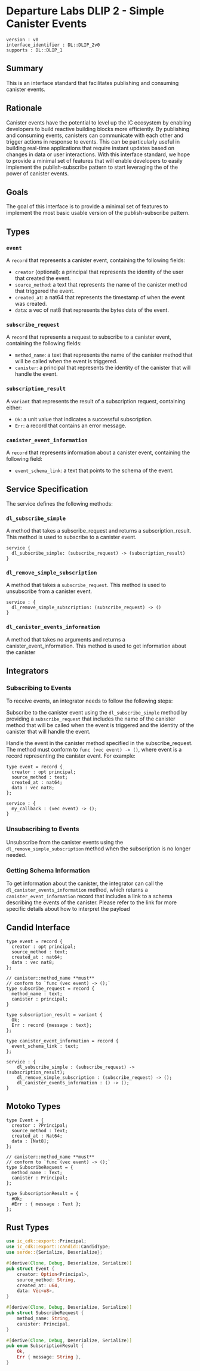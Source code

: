 # Departure Labs DLIP 2 - Simple Canister Events

```
version : v0
interface_identifier : DL::DLIP_2v0
supports : DL::DLIP_1
```

## Summary
This is an interface standard that facilitates publishing and consuming canister events.

## Rationale
Canister events have the potential to level up the IC ecosystem by enabling developers to build reactive building blocks more efficiently. By publishing and consuming events, canisters can communicate with each other and trigger actions in response to events. This can be particularly useful in building real-time applications that require instant updates based on changes in data or user interactions. With this interface standard, we hope to provide a minimal set of features that will enable developers to easily implement the publish-subscribe pattern to start leveraging the of the power of canister events.

## Goals 
The goal of this interface is to provide a minimal set of features to implement the most basic usable version of the publish-subscribe pattern.

## Types

### `event`

A `record` that represents a canister event, containing the following fields:

- `creator` (optional): a principal that represents the identity of the user that created the event.
- `source_method`: a text that represents the name of the canister method that triggered the event.
- `created_at`: a nat64 that represents the timestamp of when the event was created.
- `data`: a vec of nat8 that represents the bytes data of the event.

### `subscribe_request`
A `record` that represents a request to subscribe to a canister event, containing the following fields:

- `method_name`: a text that represents the name of the canister method that will be called when the event is triggered.
- `canister`: a principal that represents the identity of the canister that will handle the event.

### `subscription_result`
A `variant` that represents the result of a subscription request, containing either:

- `Ok`: a unit value that indicates a successful subscription.
- `Err`: a record that contains an error message.

### `canister_event_information`
A `record` that represents information about a canister event, containing the following field:

- `event_schema_link`: a text that points to the schema of the event.

## Service Specification

The service defines the following methods:

### `dl_subscribe_simple`
A method that takes a subscribe_request and returns a subscription_result. This method is used to subscribe to a canister event.

```candid
service {
  dl_subscribe_simple: (subscribe_request) -> (subscription_result)
}
```

### `dl_remove_simple_subscription`
A method that takes a `subscribe_request`. This method is used to unsubscribe from a canister event.

```candid
service : {
  dl_remove_simple_subscription: (subscribe_request) -> ()
}
```

### `dl_canister_events_information`
A method that takes no arguments and returns a canister_event_information. This method is used to get information about the canister

## Integrators
### Subscribing to Events

To receive events, an integrator needs to follow the following steps:

Subscribe to the canister event using the `dl_subscribe_simple` method by providing a `subscribe_request` that includes the name of the canister method that will be called when the event is triggered and the identity of the canister that will handle the event.

Handle the event in the canister method specified in the subscribe_request. The method must conform to `func (vec event) -> ()`, where event is a record representing the canister event. For example:

```candid
type event = record {
  creator : opt principal;
  source_method : text;
  created_at : nat64;
  data : vec nat8;
};

service : {
  my_callback : (vec event) -> ();
}
```

### Unsubscribing to Events
Unsubscribe from the canister events using the `dl_remove_simple_subscription` method when the subscription is no longer needed.

### Getting Schema Information
To get information about the canister, the integrator can call the `dl_canister_events_information` method, which returns a `canister_event_information` record that includes a link to a schema describing the events of the canister. Please refer to the link for more specific details about how to interpret the payload



## Candid Interface

```candid
type event = record {
  creator : opt principal;
  source_method : text;
  created_at : nat64;
  data : vec nat8;
};

// canister::method_name **must**
// conform to `func (vec event) -> ();`
type subscribe_request = record {
  method_name : text;
  canister : principal;
}

type subscription_result = variant {
  Ok;
  Err : record {message : text};
};

type canister_event_information = record {
  event_schema_link : text;
};

service : {
    dl_subscribe_simple : (subscribe_request) -> (subscription_result);
    dl_remove_simple_subscription : (subscribe_request) -> ();
    dl_canister_events_information : () -> ();
}
```

## Motoko Types

```motoko
type Event = {
  creator : ?Principal;
  source_method : Text;
  created_at : Nat64;
  data : [Nat8];
};

// canister::method_name **must**
// conform to `func (vec event) -> ();`
type SubscribeRequest = {
  method_name : Text;
  canister : Principal;
};

type SubscriptionResult = {
  #Ok;
  #Err : { message : Text };
};
```

## Rust Types 

```rust 
use ic_cdk::export::Principal;
use ic_cdk::export::candid::CandidType;
use serde::{Serialize, Deserialize};

#[derive(Clone, Debug, Deserialize, Serialize)]
pub struct Event {
    creator: Option<Principal>,
    source_method: String,
    created_at: u64,
    data: Vec<u8>,
}

#[derive(Clone, Debug, Deserialize, Serialize)]
pub struct SubscribeRequest {
    method_name: String,
    canister: Principal,
}

#[derive(Clone, Debug, Deserialize, Serialize)]
pub enum SubscriptionResult {
    Ok,
    Err { message: String },
}
```